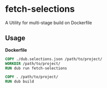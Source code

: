 # fetch-selections

A Utility for multi-stage build on Dockerfile

## Usage

__Dockerfile__

```Dockerfile
COPY ./dub.selections.json /path/to/project/
WORKDIR /path/to/project/
RUN dub run fetch-selections

COPY . /path/to/project/
RUN dub build
```
